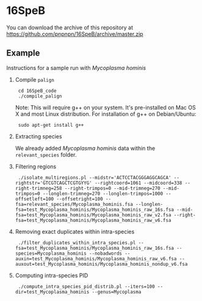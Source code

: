 16SpeB
===

You can download the archive of this repository at https://github.com/pnpnpn/16SpeB/archive/master.zip

Example
---

Instructions for a sample run with *Mycoplasma hominis*

1. Compile `palign`

        cd 16SpeB_code
        ./compile_palign

    Note: This will require g++ on your system. It's pre-installed on Mac OS X and
    most Linux distribution. For installation of g++ on Debian/Ubuntu:

        sudo apt-get install g++

2. Extracting species

    We already added *Mycoplasma hominis* data within the `relevant_species` folder.

3. Filtering regions

        ./isolate_multiregions.pl --midstr='ACTCCTACGGGAGGCAGCA' --rightstr='GTCGTCAGCTCGTGYYG' --rightcoord=1061 --midcoord=338 --right-trimneg=258 --right-trimpos=0 --mid-trimneg=270 --mid-trimpos=0 --longlen-trimneg=270 --longlen-trimpos=1000 --offsetleft=100 --offsetright=100 --fsa=relevant_species/Mycoplasma_hominis.fsa --longlen-fsa=test_Mycoplasma_hominis/Mycoplasma_hominis_raw_16s.fsa --mid-fsa=test_Mycoplasma_hominis/Mycoplasma_hominis_raw_v2.fsa --right-fsa=test_Mycoplasma_hominis/Mycoplasma_hominis_raw_v6.fsa

4. Removing exact duplicates within intra-species

        ./filter_duplicates_within_intra_species.pl --fsa=test_Mycoplasma_hominis/Mycoplasma_hominis_raw_16s.fsa --species=Mycoplasma_hominis --nobadwords --auxin=test_Mycoplasma_hominis/Mycoplasma_hominis_raw_v6.fsa --auxout=test_Mycoplasma_hominis/Mycoplasma_hominis_nondup_v6.fsa

5. Computing intra-species PID

        ./compute_intra_species_pid_distrib.pl --iters=100 --dir=test_Mycoplasma_hominis --genus=Mycoplasma
